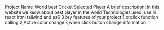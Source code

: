Project Name: World best Cricket Selected Player
A brief description: in this website we know about best player in the world
Technologies used: use in react html tailwind and es6
3 key features of your project:1,onclick function calling 2,Active color change 3,when click button change information
